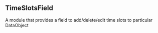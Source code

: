 ## TimeSlotsField

A module that provides a field to add/delete/edit time slots to particular DataObject